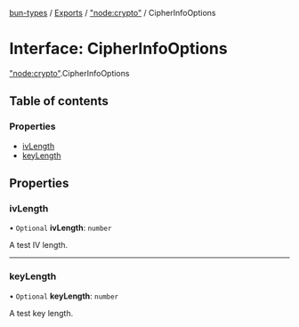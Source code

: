 [bun-types](https://github.com/oven-sh/bun-types/blob/master/api-docs/README.md) / [Exports](https://github.com/oven-sh/bun-types/blob/master/api-docs/modules.md) / ["node:crypto"](https://github.com/oven-sh/bun-types/blob/master/api-docs/modules/node_crypto_.md) / CipherInfoOptions

# Interface: CipherInfoOptions

["node:crypto"](https://github.com/oven-sh/bun-types/blob/master/api-docs/modules/node_crypto_.md).CipherInfoOptions

## Table of contents

### Properties

- [ivLength](https://github.com/oven-sh/bun-types/blob/master/api-docs/interfaces/node_crypto_.CipherInfoOptions.md#ivlength)
- [keyLength](https://github.com/oven-sh/bun-types/blob/master/api-docs/interfaces/node_crypto_.CipherInfoOptions.md#keylength)

## Properties

### ivLength

• `Optional` **ivLength**: `number`

A test IV length.

___

### keyLength

• `Optional` **keyLength**: `number`

A test key length.
